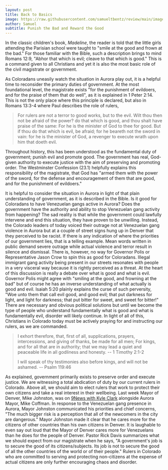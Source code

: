 ```yaml
---
layout: post
title: Back to Basics
image: https://raw.githubusercontent.com/samueltbentz/review/main/images/fortress.jpeg
author: Samuel
subtitle: Punish the Bad and Reward the Good
---
```


In the classic children's book, *Madeline*, the reader is told that the little girls attending the Parisian school were taught to "smile at the good and frown at the bad." For those familiar with the Bible, such a description brings to mind Romans 12:9, "Abhor that which is evil; cleave to that which is good." This is a command given to all Christians and yet it is also the most basic role of the civil magistrate or government.

As Coloradans uneasily watch the situation in Aurora play out, it is a helpful time to reconsider the primary duties of government. At the most foundational level, the magistrate exists "for the punishment of evildoers, and for the praise of them that do well", as it is explained in 1 Peter 2:14. This is not the only place where this principle is declared, but also in Romans 13:3-4 where Paul describes the role of rulers,
>For rulers are not a terror to good works, but to the evil. Wilt thou then not be afraid of the power? do that which is good, and thou shalt have praise of the same: For he is the minister of God to thee for good. But if thou do that which is evil, be afraid; for he beareth not the sword in vain: for he is the minister of God, a revenger to execute wrath upon him that doeth evil.

Throughout history, this has been understood as the fundamental duty of government; punish evil and promote good. The government has real, God-given authority to execute justice with the aim of preserving and promoting order. The Westminster Confession (23.1) helpfully explains this responsibility of the magistrate, that God has "armed them with the power of the sword, for the defense and encouragement of them that are good, and for the punishment of evildoers."

It is helpful to consider the situation in Aurora in light of that plain understanding of government, as it is described in the Bible. Is it good for Coloradans to have Venezuelan gangs active in Aurora? Does the government have the authority and ability to stop Venezuelan gang activity from happening? The sad reality is that while the government could lawfully intervene and end this situation, they have proven to be unwilling. Instead, the Colorado leaders of today voiced their outrage not at Venezuelan gang violence in Aurora but at a couple of street signs hung up in Denver that they perceived to be racist. If there is any indication of where the priorities of our government lies, that is a telling example. Mean words written in public demand severe outrage while actual violence and terror result in silence and dismissal. There is, however, no way for Governor Polis or Representative Jason Crow to spin this as good for Coloradans. Illegal immigrant gang activity being present in our streets resonates with people in a very visceral way because it is rightly perceived as a threat. At the heart of this discussion is really a debate over what is good and what is evil. Governor Polis might agree with "smiling at the good, and frowning at the bad" but of course he has an inverse understanding of what actually is good and evil. Isaiah 5:20 plainly explains the curse of such perversity, "Woe unto them that call evil good, and good evil; that put darkness for light, and light for darkness; that put bitter for sweet, and sweet for bitter!" There are necessary and obvious political solutions but until we become the type of people who understand fundamentally what is good and what is fundamentally evil, disorder will likely continue. In light of all of this, Christians in Colorado today must be actively praying for and instructing our rulers, as we are commanded.
>I exhort therefore, that, first of all, supplications, prayers, intercessions, and giving of thanks, be made for all men; For kings, and for all that are in authority; that we may lead a quiet and peaceable life in all godliness and honesty.
> -- 1 Timothy 2:1-2
>
>I will speak of thy testimonies also before kings, and will not be ashamed.
> -- Psalm 119:46

As explained, government primarily exists to preserve order and execute justice. We are witnessing a total abdication of duty by our current rulers in Colorado. Above all, we should aim to elect rulers that work to protect their own citizens and take a real interest in their wellbeing. Last week Mayor of Denver, Mike Johnston, was on [9News with Kyle Clark](https://www.youtube.com/watch?v=Ulz3a4_yulE) alongside Aurora Mayor, Mike Coffman. In response to the Venezuelan gang presence in Aurora, Mayor Johnston communicated his priorities and chief concerns, "The much bigger risk is a perception that all of the newcomers in the city are dangerous." Mayor Johnston made it clear that he cares more for the citizens of other countries than his own citizens in Denver. It is laughable to even say out loud that the Mayor of Denver cares more for Venezuelans than he does for the people of Denver. Pastor Rick Davis summarizes what we should expect from our magistrate when he says, "A government's job is to secure the good of its citizens/subjects. Its job is not to secure the good of all the other countries of the world or of their people." Rulers in Colorado who are committed to serving and protecting non-citizens at the expense of actual citizens are only further encouraging chaos and disorder.
